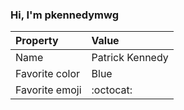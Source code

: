 ### Hi, I'm pkennedymwg

| Property | Value |
|:---------------|:-----------------|
| Name | Patrick Kennedy |
| Favorite color | Blue |
| Favorite emoji | :octocat: |
